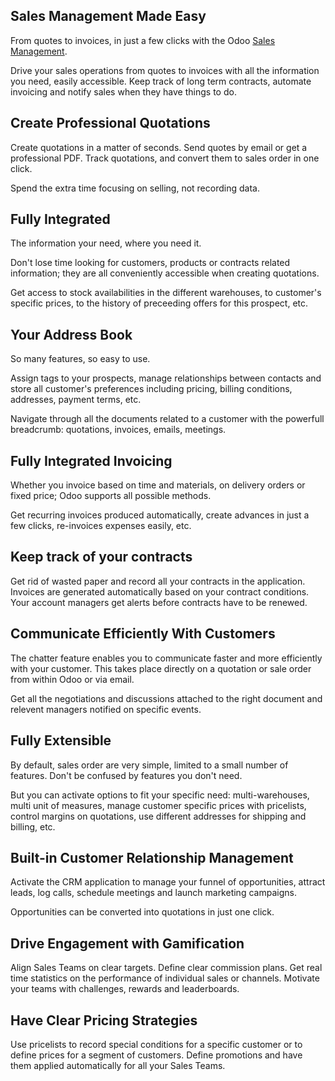 Sales Management Made Easy
--------------------------

From quotes to invoices, in just a few clicks with the Odoo <a href="https://www.hashmicro.com/page/crm">Sales Management</a>.

Drive your sales operations from quotes to invoices with all the information
you need, easily accessible. Keep track of long term contracts, automate
invoicing and notify sales when they have things to do.

Create Professional Quotations
------------------------------

Create quotations in a matter of seconds. Send quotes by email or get a
professional PDF. Track quotations, and convert them to sales order in one
click.

Spend the extra time focusing on selling, not recording data.

Fully Integrated
----------------

The information your need, where you need it.

Don't lose time looking for customers, products or contracts related
information; they are all conveniently accessible when creating quotations.

Get access to stock availabilities in the different warehouses, to customer's
specific prices, to the history of preceeding offers for this prospect, etc.


Your Address Book
-----------------

So many features, so easy to use.

Assign tags to your prospects, manage
relationships between contacts and store all customer's preferences including
pricing, billing conditions, addresses, payment terms, etc.

Navigate through all the documents related to a customer with the powerfull
breadcrumb: quotations, invoices, emails, meetings.

Fully Integrated Invoicing
--------------------------

Whether you invoice based on time and materials, on delivery orders or fixed
price; Odoo supports all possible methods.

Get recurring invoices produced automatically, create advances in just a few
clicks, re-invoices expenses easily, etc.

Keep track of your contracts
----------------------------

Get rid of wasted paper and record all your contracts in the application.
Invoices are generated automatically based on your contract conditions. Your
account managers get alerts before contracts have to be renewed.

Communicate Efficiently With Customers
--------------------------------------

The chatter feature enables you to communicate faster and more efficiently with
your customer. This takes place directly on a quotation or sale order from
within Odoo or via email.

Get all the negotiations and discussions attached to the right document and
relevent managers notified on specific events.

Fully Extensible
----------------

By default, sales order are very simple, limited to a small number of features.
Don't be confused by features you don't need.

But you can activate options to fit your specific need: multi-warehouses, multi
unit of measures, manage customer specific prices with pricelists, control
margins on quotations, use different addresses for shipping and billing, etc.

Built-in Customer Relationship Management
-----------------------------------------

Activate the CRM application to manage your funnel of opportunities, attract
leads, log calls, schedule meetings and launch marketing campaigns.

Opportunities can be converted into quotations in just one click.

Drive Engagement with Gamification
----------------------------------

Align Sales Teams on clear targets. Define clear commission plans. Get real
time statistics on the performance of individual sales or channels. Motivate your
teams with challenges, rewards and leaderboards.

Have Clear Pricing Strategies
-----------------------------

Use pricelists to record special conditions for a specific customer or to
define prices for a segment of customers. Define promotions and have them
applied automatically for all your Sales Teams.

